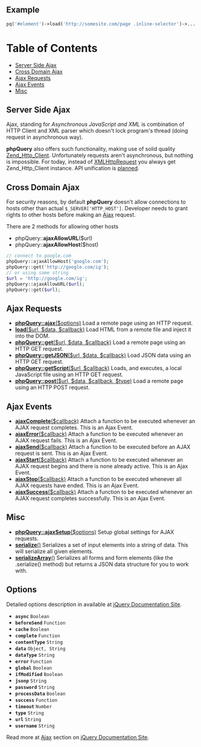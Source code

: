 Example
-------

``` php
pq('#element')->load('http://somesite.com/page .inline-selector')->...
```

Table of Contents
=================

-   [Server Side Ajax](#Server_Side_Ajax)
-   [Cross Domain Ajax](#Cross_Domain_Ajax)
-   [Ajax Requests](#Ajax_Requests)
-   [Ajax Events](#Ajax_Events)
-   [Misc](#Misc)

Server Side Ajax
----------------

Ajax, standing for *Asynchronous JavaScript and XML* is combination of
HTTP Client and XML parser which doesn't lock program's thread (doing
request in asynchronous way).

**phpQuery** also offers such functionality, making use of solid quality
[Zend\_Http\_Client](http://framework.zend.com/manual/en/zend.http.html).
Unfortunately requests aren't asynchronous, but nothing is impossible.
For today, instead of
[XMLHttpRequest](http://en.wikipedia.org/wiki/XMLHttpRequest) you always
get Zend\_Http\_Client instance. API unification is
[planned](http://code.google.com/p/phpquery/issues/detail?id=44).

Cross Domain Ajax
-----------------

For security reasons, by default **phpQuery** doesn't allow connections
to hosts other than actual `$_SERVER['HTTP_HOST']`. Developer needs to
grant rights to other hosts before making an
[Ajax](http://code.google.com/p/phpquery/wiki/Ajax) request.

There are 2 methods for allowing other hosts

-   phpQuery::**ajaxAllowURL**($url)
-   phpQuery::**ajaxAllowHost**($host)

``` php
// connect to google.com
phpQuery::ajaxAllowHost('google.com');
phpQuery::get('http://google.com/ig');
// or using same string
$url = 'http://google.com/ig';
phpQuery::ajaxAllowURL($url);
phpQuery::get($url);
```

Ajax Requests
-------------

-   **[phpQuery::ajax](http://docs.jquery.com/Ajax/jQuery.ajax)**[($options)](http://docs.jquery.com/Ajax/jQuery.ajax)
    Load a remote page using an HTTP request.
-   **[load](http://docs.jquery.com/Ajax/load)**[($url, $data,
    $callback)](http://docs.jquery.com/Ajax/load) Load HTML from a
    remote file and inject it into the DOM.
-   **[phpQuery::get](http://docs.jquery.com/Ajax/jQuery.get)**[($url,
    $data, $callback)](http://docs.jquery.com/Ajax/jQuery.get) Load a
    remote page using an HTTP GET request.
-   **[phpQuery::getJSON](http://docs.jquery.com/Ajax/jQuery.getJSON)**[($url,
    $data, $callback)](http://docs.jquery.com/Ajax/jQuery.getJSON)
    Load JSON data using an HTTP GET request.
-   **[phpQuery::getScript](http://docs.jquery.com/Ajax/jQuery.getScript)**[($url,
    $callback)](http://docs.jquery.com/Ajax/jQuery.getScript) Loads,
    and executes, a local JavaScript file using an HTTP GET request.
-   **[phpQuery::post](http://docs.jquery.com/Ajax/jQuery.post)**[($url,
    $data, $callback,
    $type)](http://docs.jquery.com/Ajax/jQuery.post) Load a remote page
    using an HTTP POST request.

Ajax Events
-----------

-   **[ajaxComplete](http://docs.jquery.com/Ajax/ajaxComplete)**[($callback)](http://docs.jquery.com/Ajax/ajaxComplete)
    Attach a function to be executed whenever an AJAX request completes.
    This is an Ajax Event.
-   **[ajaxError](http://docs.jquery.com/Ajax/ajaxError)**[($callback)](http://docs.jquery.com/Ajax/ajaxError)
    Attach a function to be executed whenever an AJAX request fails.
    This is an Ajax Event.
-   **[ajaxSend](http://docs.jquery.com/Ajax/ajaxSend)**[($callback)](http://docs.jquery.com/Ajax/ajaxSend)
    Attach a function to be executed before an AJAX request is sent.
    This is an Ajax Event.
-   **[ajaxStart](http://docs.jquery.com/Ajax/ajaxStart)**[($callback)](http://docs.jquery.com/Ajax/ajaxStart)
    Attach a function to be executed whenever an AJAX request begins and
    there is none already active. This is an Ajax Event.
-   **[ajaxStop](http://docs.jquery.com/Ajax/ajaxStop)**[($callback)](http://docs.jquery.com/Ajax/ajaxStop)
    Attach a function to be executed whenever all AJAX requests have
    ended. This is an Ajax Event.
-   **[ajaxSuccess](http://docs.jquery.com/Ajax/ajaxSuccess)**[($callback)](http://docs.jquery.com/Ajax/ajaxSuccess)
    Attach a function to be executed whenever an AJAX request completes
    successfully. This is an Ajax Event.

Misc
----

-   **[phpQuery::ajaxSetup](http://docs.jquery.com/Ajax/jQuery.ajaxSetup)**[($options)](http://docs.jquery.com/Ajax/jQuery.ajaxSetup)
    Setup global settings for AJAX requests.
-   **[serialize](http://docs.jquery.com/Ajax/serialize)**[()](http://docs.jquery.com/Ajax/serialize)
    Serializes a set of input elements into a string of data. This will
    serialize all given elements.
-   **[serializeArray](http://docs.jquery.com/Ajax/serializeArray)**[()](http://docs.jquery.com/Ajax/serializeArray)
    Serializes all forms and form elements (like the .serialize()
    method) but returns a JSON data structure for you to work with.

Options
-------

Detailed options description in available at [jQuery Documentation
Site](http://docs.jquery.com/Ajax/jQuery.ajax#toptions).

-   **`async`** `Boolean`
-   **`beforeSend`** `Function`
-   **`cache`** `Boolean`
-   **`complete`** `Function`
-   **`contentType`** `String`
-   **`data`** `Object, String`
-   **`dataType`** `String`
-   **`error`** `Function`
-   **`global`** `Boolean`
-   **`ifModified`** `Boolean`
-   **`jsonp`** `String`
-   **`password`** `String`
-   **`processData`** `Boolean`
-   **`success`** `Function`
-   **`timeout`** `Number`
-   **`type`** `String`
-   **`url`** `String`
-   **`username`** `String`

Read more at [Ajax](http://docs.jquery.com/Ajax) section on [jQuery
Documentation Site](http://docs.jquery.com/).
